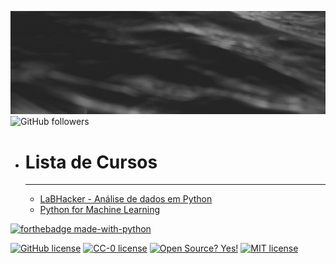 [![Header](https://github.com/FernandoSilvaDS/FernandoSilvaDS/blob/master/banner/top.gif)](https://github.com/FernandoSilvaDS)
<img alt="GitHub followers" src="https://img.shields.io/github/followers/FernandoSilvaDS?style=social">


* # __Lista de Cursos__
   ---
    * [LaBHacker - Análise de dados em Python](https://www.youtube.com/watch?v=wiMVpFfxA0w&amp;list=PLqiFjCF_dtcymXtdjwAP4s7tRoW4CYwnH) 
    * [Python for Machine Learning](https://www.greatlearning.in/academy/learn-for-free/courses/python-for-machine-learning)

[![forthebadge made-with-python](http://ForTheBadge.com/images/badges/made-with-python.svg)](https://www.python.org/)

[![GitHub license](https://img.shields.io/github/license/Naereen/StrapDown.js.svg)](https://github.com/Naereen/StrapDown.js/blob/master/LICENSE)
[![CC-0 license](https://img.shields.io/badge/License-CC--0-blue.svg)](https://creativecommons.org/licenses/by-nd/4.0)
[![Open Source? Yes!](https://badgen.net/badge/Open%20Source%20%3F/Yes%21/blue?icon=github)](https://github.com/Naereen/badges/)
[![MIT license](https://img.shields.io/badge/License-MIT-blue.svg)](https://lbesson.mit-license.org/)


